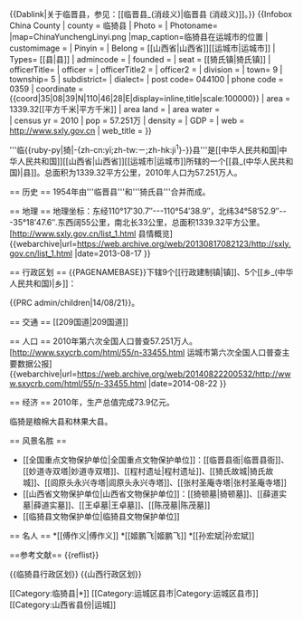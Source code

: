 {{Dablink|关于临晋县，参见：[[临晋县_(消歧义)|临晋县 (消歧义)]]。}}
{{Infobox China County
| county  = 临猗县
| Photo = 
| Photoname= 
|map=ChinaYunchengLinyi.png
|map_caption=临猗县在运城市的位置
| customimage = 
| Pinyin   = 
| Belong = [[山西省|山西省]][[运城市|运城市]]
| Types= [[县|县]]
| admincode = 
| founded = 
| seat = [[猗氏镇|猗氏镇]]
| officerTitle= 
| officer = 
| officerTitle2 = 
| officer2 = 
| division = 
| town= 9
| township= 5
| subdistrict= 
| dialect= 
| post code= 044100
| phone code = 0359
| coordinate = {{coord|35|08|39|N|110|46|28|E|display=inline,title|scale:100000}}
| area = 1339.32[[平方千米|平方千米]]
| area land = 
| area water =  
| census yr = 2010
| pop = 57.251万
| density = 
| GDP = 
| web = http://www.sxly.gov.cn
| web_title = 
}}

'''临{{ruby-py|猗|-{zh-cn:yī;zh-tw:ㄧ;zh-hk:ji<sup>1</sup>}-}}县'''是[[中华人民共和国|中华人民共和国]][[山西省|山西省]][[运城市|运城市]]所辖的一个[[县_(中华人民共和国)|县]]。总面积为1339.32平方公里，2010年人口为57.251万人。

== 历史 ==
1954年由'''临晋县'''和'''猗氏县'''合并而成。

== 地理 ==
地理坐标：东经110°17′30.7″---110°54′38.9″，北纬34°58′52.9″---35°18′47.6″.东西阔55公里，南北长33公里，总面积1339.32平方公里。<ref>[http://www.sxly.gov.cn/list_1.html 县情概览] {{webarchive|url=https://web.archive.org/web/20130817082123/http://sxly.gov.cn/list_1.html |date=2013-08-17 }}</ref>

== 行政区划 ==
{{PAGENAMEBASE}}下辖9个[[行政建制镇|镇]]、5个[[乡_(中华人民共和国)|乡]]：

{{PRC admin/children|14/08/21}}。

== 交通 ==
[[209国道|209国道]]

== 人口 ==
2010年第六次全国人口普查57.251万人。<ref>[http://www.sxycrb.com/html/55/n-33455.html 运城市第六次全国人口普查主要数据公报] {{webarchive|url=https://web.archive.org/web/20140822200532/http://www.sxycrb.com/html/55/n-33455.html |date=2014-08-22 }}</ref>

== 经济 ==
2010年，生产总值完成73.9亿元。

临猗是粮棉大县和林果大县。

== 风景名胜 ==
* [[全国重点文物保护单位|全国重点文物保护单位]]：[[临晋县衙|临晋县衙]]、[[妙道寺双塔|妙道寺双塔]]、[[程村遗址|程村遗址]]、[[猗氏故城|猗氏故城]]、[[闾原头永兴寺塔|闾原头永兴寺塔]]、[[张村圣庵寺塔|张村圣庵寺塔]]
* [[山西省文物保护单位|山西省文物保护单位]]：[[猗顿墓|猗顿墓]]、[[薛道实墓|薛道实墓]]、[[王卓墓|王卓墓]]、[[陈茂墓|陈茂墓]]
* [[临猗县文物保护单位|临猗县文物保护单位]]

== 名人 ==
*[[傅作义|傅作义]]
*[[姬鹏飞|姬鹏飞]]
*[[孙宏斌|孙宏斌]]

==参考文献==
{{reflist}}

{{临猗县行政区划}}
{{山西行政区划}}

[[Category:临猗县|*]]
[[Category:运城区县市|Category:运城区县市]]
[[Category:山西省县份|运城]]